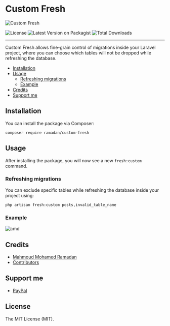 # Custom Fresh

![Custom Fresh](https://github.com/mahmoudmohamedramadan/custom-fresh/assets/48416569/d6c582d8-72c9-4029-81d9-06e5d57fc98f "Custom Fresh")

![License](https://img.shields.io/packagist/l/ramadan/custom-fresh "License")
![Latest Version on Packagist](https://img.shields.io/packagist/v/ramadan/custom-fresh "Latest Version on Packagist")
![Total Downloads](https://img.shields.io/packagist/dt/ramadan/custom-fresh "Total Downloads")

 - - -

Custom Fresh allows fine-grain control of migrations inside your Laravel project, where you can choose which tables will not be dropped while refreshing the database.

- [Installation](#installation)
- [Usage](#usage)
  - [Refreshing migrations](#refreshing-migrations)
  - [Example](#example)
- [Credits](#credits)
- [Support me](#support-me)

## Installation

You can install the package via Composer:

```SHELL
composer require ramadan/custom-fresh
```

## Usage

After installing the package, you will now see a new `fresh:custom` command.

### Refreshing migrations

You can exclude specific tables while refreshing the database inside your project using:

```SHELL
php artisan fresh:custom posts,invalid_table_name
```

### Example

![cmd](https://github.com/mahmoudmohamedramadan/custom-fresh/assets/48416569/06cc0df0-45f7-488b-b448-7ca18ffcf767 "Custom Fresh")

## Credits

- [Mahmoud Mohamed Ramadan](https://github.com/mahmoudmohamedramadan)
- [Contributors](https://github.com/mahmoudmohamedramadan/custom-fresh/graphs/contributors)

## Support me

- [PayPal](https://www.paypal.com/paypalme/mmramadan496)

## License

The MIT License (MIT).
